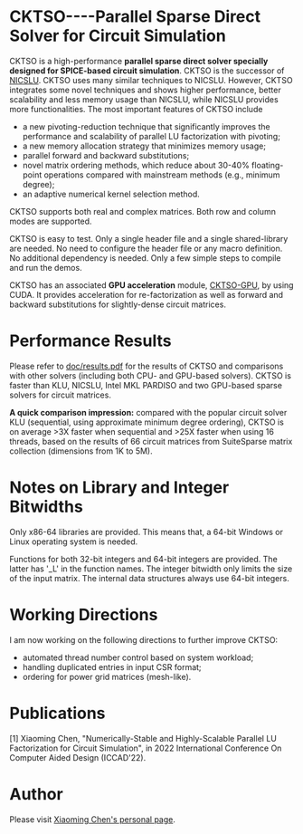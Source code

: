 CKTSO----Parallel Sparse Direct Solver for Circuit Simulation
============


CKTSO is a high-performance **parallel sparse direct solver specially designed for SPICE-based circuit simulation**. CKTSO is the successor of [NICSLU](https://github.com/chenxm1986/nicslu). CKTSO uses many similar techniques to NICSLU. However, CKTSO integrates some novel techniques and shows higher performance, better scalability and less memory usage than NICSLU, while NICSLU provides more functionalities. The most important features of CKTSO include 
+ a new pivoting-reduction technique that significantly improves the performance and scalability of parallel LU factorization with pivoting; 
+ a new memory allocation strategy that minimizes memory usage; 
+ parallel forward and backward substitutions;
+ novel matrix ordering methods, which reduce about 30-40% floating-point operations compared with mainstream methods (e.g., minimum degree);
+ an adaptive numerical kernel selection method.

CKTSO supports both real and complex matrices. Both row and column modes are supported.

CKTSO is easy to test. Only a single header file and a single shared-library are needed. No need to configure the header file or any macro definition. No additional dependency is needed. Only a few simple steps to compile and run the demos.

CKTSO has an associated **GPU acceleration** module, [CKTSO-GPU](https://github.com/chenxm1986/cktso-gpu), by using CUDA. It provides acceleration for re-factorization as well as forward and backward substitutions for slightly-dense circuit matrices.


Performance Results
============
Please refer to [doc/results.pdf](https://github.com/chenxm1986/cktso/blob/master/doc/results.pdf) for the results of CKTSO and comparisons with other solvers (including both CPU- and GPU-based solvers). CKTSO is faster than KLU, NICSLU, Intel MKL PARDISO and two GPU-based sparse solvers for circuit matrices.

**A quick comparison impression:** compared with the popular circuit solver KLU (sequential, using approximate minimum degree ordering), CKTSO is on average >3X faster when sequential and >25X faster when using 16 threads, based on the results of 66 circuit matrices from SuiteSparse matrix collection (dimensions from 1K to 5M).


Notes on Library and Integer Bitwidths
============
Only x86-64 libraries are provided. This means that, a 64-bit Windows or Linux operating system is needed.

Functions for both 32-bit integers and 64-bit integers are provided. The latter has '_L' in the function names. The integer bitwidth only limits the size of the input matrix. The internal data structures always use 64-bit integers.


Working Directions
============
I am now working on the following directions to further improve CKTSO:
+ automated thread number control based on system workload;
+ handling duplicated entries in input CSR format;
+ ordering for power grid matrices (mesh-like).



Publications
============
[1] Xiaoming Chen, "Numerically-Stable and Highly-Scalable Parallel LU Factorization for Circuit Simulation", in 2022 International Conference On Computer Aided Design (ICCAD'22).

Author
============
Please visit [Xiaoming Chen's personal page](http://people.ucas.edu.cn/~chenxm).
